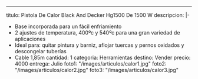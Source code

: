 ---
titulo: Pistola De Calor Black And Decker Hg1500 De 1500 W
descripcion: |-
  - Base incorporada para un fácil enfriamiento
  - 2 ajustes de temperatura, 400ºc y 540ºc para una gran variedad de aplicaciones
  - Ideal para: quitar pintura y barniz, aflojar tuercas y pernos oxidados y descongelar tuberías
  - Cable 1,85m
cantidad: 1
categoria: Herramientas
destino: Vender
precio: 4000
entrega: Julio
foto1: "/images/articulos/calor1.jpg"
foto2: "/images/articulos/calor2.jpg"
foto3: "/images/articulos/calor3.jpg"

